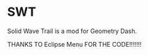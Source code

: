 # SWT

<cr>Solid Wave Trail<c> is a mod for <cg>Geometry Dash.<c>

THANKS TO <cp>Eclipse Menu<c> FOR THE CODE!!!!!!!